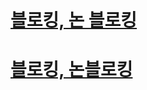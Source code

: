 # [블로킹, 논 블로킹](https://www.youtube.com/watch?v=oEIoqGd-Sns)

# [블로킹, 논블로킹](https://www.youtube.com/watch?v=IdpkfygWIMk)
